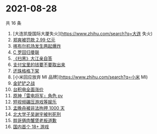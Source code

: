 # 2021-08-28

共 16 条

<!-- BEGIN -->
<!-- 最后更新时间 Sat Aug 28 2021 05:10:52 GMT+0800 (China Standard Time) -->

1. [大连凯旋国际大厦失火](https://www.zhihu.com/search?q=大连 失火)
1. [郑爽被罚款 2.99 亿元](https://www.zhihu.com/search?q=郑爽)
1. [喀布尔机场发生两起爆炸](https://www.zhihu.com/search?q=喀布尔机场)
1. [C 罗回归曼联](https://www.zhihu.com/search?q=C罗)
1. [《扫黑》大江亲自答](https://www.zhihu.com/search?q=扫黑风暴)
1. [支付宝里的钱要不要取出来](https://www.zhihu.com/search?q=支付宝)
1. [还珠格格下架](https://www.zhihu.com/search?q=还珠格格)
1. [小米回应放弃 MI 品牌](https://www.zhihu.com/search?q=小米 MI)
1. [金铲铲之战](https://www.zhihu.com/search?q=金铲铲之战)
1. [台积电全面涨价](https://www.zhihu.com/search?q=台积电)
1. [原神「雷电将军」角色 pv](https://www.zhihu.com/search?q=原神)
1. [短视频碾压游戏等娱乐](https://www.zhihu.com/search?q=短视频)
1. [孟晚舟被非法拘押 1000 天](https://www.zhihu.com/search?q=孟晚舟)
1. [北大学子吴谢宇被判死刑](https://www.zhihu.com/search?q=吴谢宇)
1. [胖哥俩肉蟹煲老板道歉](https://www.zhihu.com/search?q=胖哥俩肉蟹煲)
1. [国内首个 18+ 游戏](https://www.zhihu.com/search?q=光与夜之恋)

<!-- END -->
